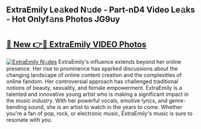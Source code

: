 ## ExtraEmily Le𝚊ked N𝚞de - Part-nD4 Video Le𝚊ks - Hot Onlyf𝚊ns Photos JG9uy

# <h2><a href="http://ab46095.deff.icu/?id=ExtraEmily">🔗 New 👉🔴 ExtraEmily VIDEO Photos</a></h2>

[![ExtraEmily N𝚞des](https://i.imgur.com/rIISA9y.gif)](http://ab46095.deff.icu/?id=ExtraEmily)
ExtraEmily's influence extends beyond her online presence. Her rise to prominence has sparked discussions about the changing landscape of online content creation and the complexities of online fandom. Her controversial approach has challenged traditional notions of beauty, sexuality, and female empowerment. ExtraEmily is a talented and innovative young artist who is making a significant impact in the music industry. With her powerful vocals, emotive lyrics, and genre-bending sound, she is an artist to watch in the years to come. Whether you're a fan of pop, rock, or electronic music, ExtraEmily's music is sure to resonate with you.
